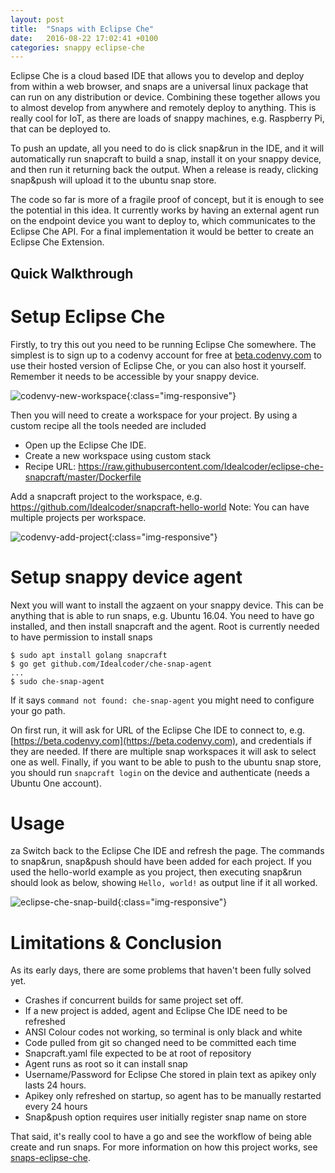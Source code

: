 ```yaml
---
layout: post
title:  "Snaps with Eclipse Che"
date:   2016-08-22 17:02:41 +0100
categories: snappy eclipse-che
---
```


Eclipse Che is a cloud based IDE that allows you to develop and deploy from within a web browser, and snaps are a universal linux package that can run on any distribution or device.  Combining these together allows you to almost develop from anywhere and remotely deploy to anything. This is really cool for IoT, as there are loads of snappy machines, e.g. Raspberry Pi, that can be deployed to. 

To push an update, all you need to do is click snap&run in the IDE, and it will automatically run snapcraft to build a snap, install it on your snappy device, and then run it returning back the output. When a release is ready, clicking snap&push will upload it to the ubuntu snap store. 

The code so far is more of a fragile proof of concept, but it is enough to see the potential in this idea. It currently works by having an external agent run on the endpoint device you want to deploy to, which communicates to the Eclipse Che API. For a final implementation it would be better to create an Eclipse Che Extension.




## Quick Walkthrough

# Setup Eclipse Che
Firstly, to try this out you need to be running Eclipse Che somewhere. The simplest is to sign up to a codenvy account for free at [beta.codenvy.com](https://beta.codenvy.com/site/login) to use their hosted version of Eclipse Che, or you can also host it yourself. Remember it needs to be accessible by your snappy device. 

![codenvy-new-workspace](/jekyll-blog/images/codenvy-new-workspace.png){:class="img-responsive"}

Then you will need to create a workspace for your project. By using a custom recipe all the tools needed are included
* Open up the Eclipse Che IDE.
* Create a new workspace using custom stack
* Recipe URL: https://raw.githubusercontent.com/Idealcoder/eclipse-che-snapcraft/master/Dockerfile

Add a snapcraft project to the workspace, e.g. https://github.com/Idealcoder/snapcraft-hello-world 
Note: You can have multiple projects per workspace.

![codenvy-add-project](/jekyll-blog/images/codenvy-add-project.png){:class="img-responsive"}

# Setup snappy device agent
Next you will want to install the agzaent on your snappy device. This can be anything that is able to run snaps, e.g. Ubuntu 16.04. You need to have go installed, and then install snapcraft and the agent. Root is currently needed to have permission to install snaps

```
$ sudo apt install golang snapcraft
$ go get github.com/Idealcoder/che-snap-agent
...
$ sudo che-snap-agent
```

If it says ``command not found: che-snap-agent`` you might need to configure your go path.

On first run, it will ask for URL of the Eclipse Che IDE to connect to, e.g. [https://beta.codenvy.com](https://beta.codenvy.com), and credentials if they are needed. If there are multiple snap workspaces it will ask to select one as well. Finally, if you want to be able to push to the ubuntu snap store, you should run ``snapcraft login`` on the device and authenticate (needs a Ubuntu One account).

# Usage
za
Switch back to the Eclipse Che IDE and refresh the page. The commands to snap&run, snap&push should have been added for each project. If you used the hello-world example as you project, then executing snap&run should look as below, showing ``Hello, world!`` as output line if it all worked.

![eclipse-che-snap-build](/jekyll-blog/images/eclipse-che-snap-build.png){:class="img-responsive"}

# Limitations & Conclusion

As its early days, there are some problems that haven't been fully solved yet.

* Crashes if concurrent builds for same project set off.
* If a new project is added, agent and Eclipse Che IDE need to be refreshed
* ANSI Colour codes not working, so terminal is only black and white
* Code pulled from git so changed need to be committed each time
* Snapcraft.yaml file expected to be at root of repository
* Agent runs as root so it can install snap
* Username/Password for Eclipse Che stored in plain text as apikey only lasts 24 hours. 
* Apikey only refreshed on startup, so agent has to be manually restarted every 24 hours
* Snap&push option requires user initially register snap name on store 

That said, it's really cool to have a go and see the workflow of being able create and run snaps. For more information on how this project works, see [snaps-eclipse-che](/snappy/eclipse-che/2016/08/24/snaps-eclipse-che.html).

[jekyll-docs]: http://jekyllrb.com/docs/home
[jekyll-gh]:   https://github.com/jekyll/jekyll
[jekyll-talk]: https://talk.jekyllrb.com/

